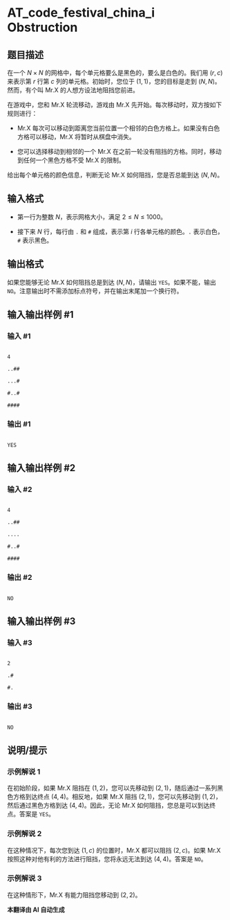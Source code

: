 # AT_code_festival_china_i Obstruction

## 题目描述

在一个 $N \times N$ 的网格中，每个单元格要么是黑色的，要么是白色的。我们用 $(r, c)$ 来表示第 $r$ 行第 $c$ 列的单元格。初始时，您位于 $(1, 1)$，您的目标是走到 $(N, N)$。然而，有个叫 Mr.X 的人想方设法地阻挡您前进。

在游戏中，您和 Mr.X 轮流移动，游戏由 Mr.X 先开始。每次移动时，双方按如下规则进行：

- Mr.X 每次可以移动到距离您当前位置一个相邻的白色方格上。如果没有白色方格可以移动，Mr.X 将暂时从棋盘中消失。
- 您可以选择移动到相邻的一个 Mr.X 在之前一轮没有阻挡的方格。同时，移动到任何一个黑色方格不受 Mr.X 的限制。

给出每个单元格的颜色信息，判断无论 Mr.X 如何阻挡，您是否总能到达 $(N, N)$。

## 输入格式

- 第一行为整数 $N$，表示网格大小，满足 $2 \leq N \leq 1000$。
- 接下来 $N$ 行，每行由 `.` 和 `#` 组成，表示第 $i$ 行各单元格的颜色。`.` 表示白色，`#` 表示黑色。

## 输出格式

如果您能够无论 Mr.X 如何阻挡总是到达 $(N, N)$，请输出 `YES`。如果不能，输出 `NO`。注意输出时不需添加标点符号，并在输出末尾加一个换行符。

## 输入输出样例 #1

### 输入 #1

```
4
..##
...#
#..#
####
```

### 输出 #1

```
YES
```

## 输入输出样例 #2

### 输入 #2

```
4
..##
....
#..#
####
```

### 输出 #2

```
NO
```

## 输入输出样例 #3

### 输入 #3

```
2
.#
#.
```

### 输出 #3

```
NO
```

## 说明/提示

### 示例解说 1

在初始阶段，如果 Mr.X 阻挡在 $(1, 2)$，您可以先移动到 $(2, 1)$，随后通过一系列黑色方格到达终点 $(4, 4)$。相反地，如果 Mr.X 阻挡 $(2, 1)$，您可以先移动到 $(1, 2)$，然后通过黑色方格到达 $(4, 4)$。因此，无论 Mr.X 如何阻挡，您总是可以到达终点。答案是 `YES`。

### 示例解说 2

在这种情况下，每次您到达 $(1, c)$ 的位置时，Mr.X 都可以阻挡 $(2, c)$。如果 Mr.X 按照这种对他有利的方法进行阻挡，您将永远无法到达 $(4, 4)$。答案是 `NO`。

### 示例解说 3

在这种情形下，Mr.X 有能力阻挡您移动到 $(2, 2)$。

 **本翻译由 AI 自动生成**